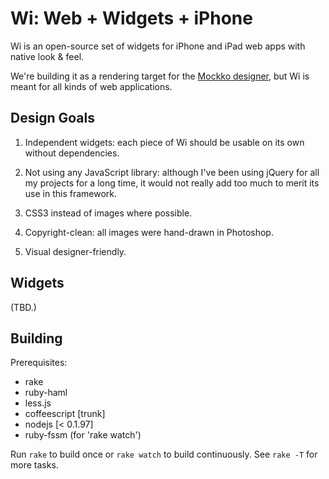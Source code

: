 Wi: Web + Widgets + iPhone
==========================

Wi is an open-source set of widgets for iPhone and iPad web apps with native look & feel.

We're building it as a rendering target for the [Mockko designer](http://www.mockko.com/), but Wi is meant for all kinds of web applications.


Design Goals
------------

1. Independent widgets: each piece of Wi should be usable on its own without dependencies.

2. Not using any JavaScript library: although I've been using jQuery for all my projects for a long time, it would not really add too much to merit its use in this framework.

3. CSS3 instead of images where possible.

4. Copyright-clean: all images were hand-drawn in Photoshop.

4. Visual designer-friendly.


Widgets
-------

(TBD.)


Building
--------

Prerequisites:

* rake
* ruby-haml
* less.js
* coffeescript [trunk]
* nodejs [< 0.1.97]
* ruby-fssm (for 'rake watch')

Run `rake` to build once or `rake watch` to build continuously. See `rake -T` for more tasks.
